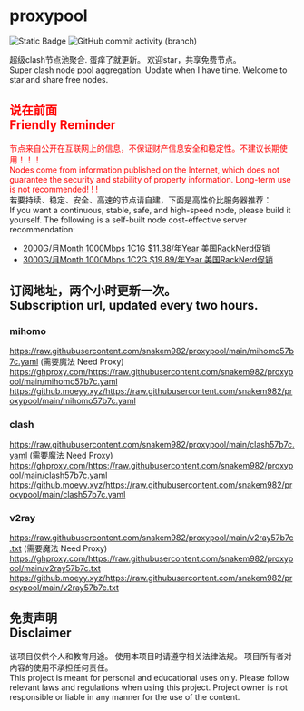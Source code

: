 # proxypool

![Static Badge](https://img.shields.io/badge/ss|ssr|vmess|vless|trojan-free-orange)
![GitHub commit activity (branch)](https://img.shields.io/github/commit-activity/w/snakem982/proxypool?color=DC52FC)


超级clash节点池聚合.
蛋痒了就更新。
欢迎star，共享免费节点。
<br/>
Super clash node pool aggregation.
Update when I have time.
Welcome to star and share free nodes.

## <font color="red">说在前面<br/>Friendly Reminder</font>
<font color="red">节点来自公开在互联网上的信息，不保证财产信息安全和稳定性。不建议长期使用！！！<br/>
Nodes come from information published on the Internet,
which does not guarantee the security and stability of property information.
Long-term use is not recommended! ! !</font><br/>
若要持续、稳定、安全、高速的节点请自建，下面是高性价比服务器推荐：<br/>
If you want a continuous, stable, safe, and high-speed node, please build it yourself.
The following is a self-built node cost-effective server recommendation:
- [2000G/月Month 1000Mbps 1C1G $11.38/年Year 美国RackNerd促销](https://my.racknerd.com/aff.php?aff=8613 "美国RackNerd")
- [3000G/月Month 1000Mbps 1C2G $19.89/年Year 美国RackNerd促销](https://my.racknerd.com/aff.php?aff=8613 "美国RackNerd")

## 订阅地址，两个小时更新一次。<br/>Subscription url, updated every two hours.
### mihomo
https://raw.githubusercontent.com/snakem982/proxypool/main/mihomo57b7c.yaml  (需要魔法 Need Proxy)
https://ghproxy.com/https://raw.githubusercontent.com/snakem982/proxypool/main/mihomo57b7c.yaml
https://github.moeyy.xyz/https://raw.githubusercontent.com/snakem982/proxypool/main/mihomo57b7c.yaml
### clash
https://raw.githubusercontent.com/snakem982/proxypool/main/clash57b7c.yaml  (需要魔法 Need Proxy)
https://ghproxy.com/https://raw.githubusercontent.com/snakem982/proxypool/main/clash57b7c.yaml
https://github.moeyy.xyz/https://raw.githubusercontent.com/snakem982/proxypool/main/clash57b7c.yaml
### v2ray
https://raw.githubusercontent.com/snakem982/proxypool/main/v2ray57b7c.txt  (需要魔法 Need Proxy)
https://ghproxy.com/https://raw.githubusercontent.com/snakem982/proxypool/main/v2ray57b7c.txt
https://github.moeyy.xyz/https://raw.githubusercontent.com/snakem982/proxypool/main/v2ray57b7c.txt


## 免责声明 <br/>Disclaimer
该项目仅供个人和教育用途。
使用本项目时请遵守相关法律法规。
项目所有者对内容的使用不承担任何责任。
<br/>
This project is meant for personal and educational uses only.
Please follow relevant laws and regulations when using this project.
Project owner is not responsible or liable in any manner for the use of the content.
